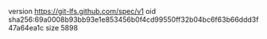 version https://git-lfs.github.com/spec/v1
oid sha256:69a0008b93bb93e1e853456b0f4cd99550ff32b04bc6f63b66ddd3f47a64ea1c
size 5898
